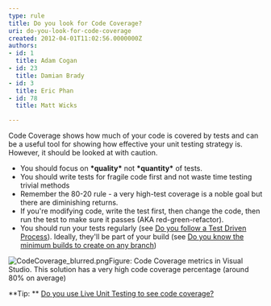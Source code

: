 ```yaml
---
type: rule
title: Do you look for Code Coverage?
uri: do-you-look-for-code-coverage
created: 2012-04-01T11:02:56.0000000Z
authors:
- id: 1
  title: Adam Cogan
- id: 23
  title: Damian Brady
- id: 3
  title: Eric Phan
- id: 78
  title: Matt Wicks

---
```


 
Code Coverage shows how much of your code is covered by tests and can be a useful tool for showing how effective your unit testing strategy is.  However, it should be looked at with caution.​​
 
- You should focus on **\*quality\*** not **\*quantity\*** of tests.
- You should write tests for fragile code first and not waste time testing trivial methods
- Remember the 80-20 rule - a very high-test coverage is a noble goal but there are diminishing returns.
- If you're modifying code, write the test first, then change the code, then run the test to make sure it passes (AKA red-green-refactor).
- You should run your tests regularly (see [Do you follow a Test Driven Process](/_layouts/15/FIXUPREDIRECT.ASPX?WebId=3dfc0e07-e23a-4cbb-aac2-e778b71166a2&amp;TermSetId=07da3ddf-0924-4cd2-a6d4-a4809ae20160&amp;TermId=53774ecb-3e5b-4985-89e9-3a57c2737e4c)). Ideally, they'll be part of your build (see [Do you know the minimum builds to create on any branch](http&#58;//www.ssw.com.au/ssw/Standards/Rules/RulesToBetterVersionControlwithTFS%28AKASourceControl%29.aspx#MinimumBuilds))

![CodeCoverage_blurred.png](/PublishingImages/CodeCoverage2010.png)Figure: Code Coverage metrics in Visual Studio. This solution has a very high code coverage percentage (around 80% on average)

**​Tip: ** [Do you use Live Unit Testing to see code coverage?](https&#58;//www.ssw.com.au/SSW/Standards/Rules/RulesToBetterUnitTests.aspx#CodeCoverage)

